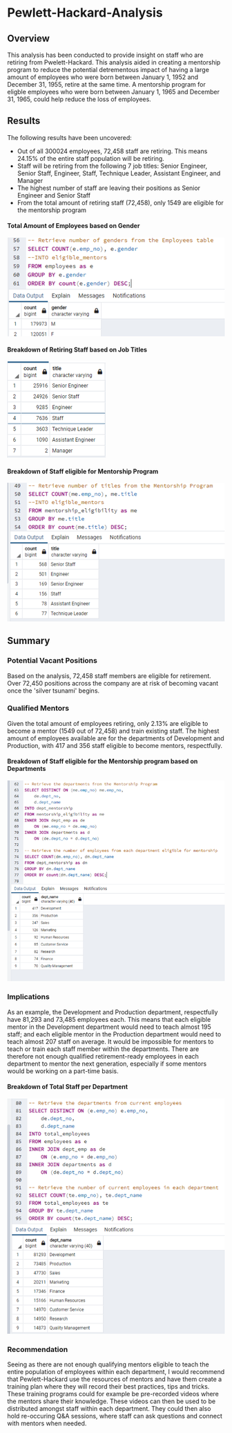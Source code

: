 # Pewlett-Hackard-Analysis

## Overview 
This analysis has been conducted to provide insight on staff who are retiring from Pwelett-Hackard. This analysis aided in creating a mentorship program to reduce the potential detrementous impact of having a large amount of employees who were born between January 1, 1952 and December 31, 1955, retire at the same time. A mentorship program for eligble employees who were born between January 1, 1965 and December 31, 1965, could help reduce the loss of employees.  

## Results
The following results have been uncovered:
- Out of all 300024 employees, 72,458 staff are retiring. This means 24.15% of the entire staff population will be retiring. 
- Staff  will be retiring from the following 7 job titles: Senior Engineer, Senior Staff, Engineer, Staff, Technique Leader, Assistant Engineer, and Manager
- The highest number of staff are leaving their positions as Senior Engineer and Senior Staff
- From the total amount of retiring staff (72,458), only 1549 are eligible for the mentorship program

#### Total Amount of Employees based on Gender
![Staff retiring based on titles](Resources/total_employees.PNG)

#### Breakdown of Retiring Staff based on Job Titles 
![Retiring titles](Resources/retiring_titles.PNG)

#### Breakdown of Staff eligible for Mentorship Program
![Retiring titles](Resources/eligible_mentors.PNG)

## Summary

### Potential Vacant Positions
Based on the analysis, 72,458 staff members are eligible for retirement. Over 72,450 positions across the company are at risk of becoming vacant once the 'silver tsunami' begins. 

### Qualified Mentors
Given the total amount of employees retiring, only 2.13% are eligible to become a mentor (1549 out of 72,458) and train existing staff. The highest amount of employees available are for the departments of Development and Production, with 417 and 356 staff eligible to become mentors, respectfully. 
#### Breakdown of Staff eligible for the Mentorship program based on Departments
![Mentorships based on Departments](Resources/dept_mentorship.PNG)

### Implications
As an example, the Development and Production department, respectfully have 81,293 and 73,485 employees each. This means that each eligible mentor in the Development department would need to teach almost 195 staff; and each eligible mentor in the Production department would need to teach almost 207 staff on average. It would be impossible for mentors to teach or train each staff member within the departments. There are therefore not enough qualified retirement-ready employees in each department to mentor the next generation, especially if some mentors would be working on a part-time basis. 
#### Breakdown of Total Staff per Department
![Total Employees per Department](Resources/total_employees_per_department.PNG)

### Recommendation
Seeing as there are not enough qualifying mentors eligible to teach the entire population of employees within each department, I would recommend that Pewlett-Hackard use the resources of mentors and have them create a training plan where they will record their best practices, tips and tricks. These training programs could for example be pre-recorded videos where the mentors share their knowledge. These videos can then be used to be distributed amongst staff within each department. They could then also hold re-occuring Q&A sessions, where staff can ask questions and connect with mentors when needed.  
